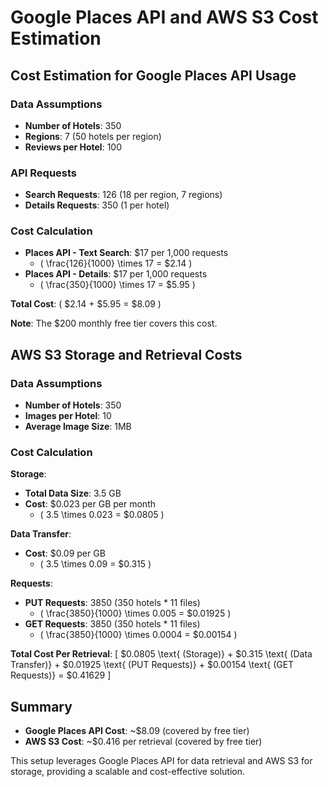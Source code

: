 # Google Places API and AWS S3 Cost Estimation

## Cost Estimation for Google Places API Usage

### Data Assumptions
- **Number of Hotels**: 350
- **Regions**: 7 (50 hotels per region)
- **Reviews per Hotel**: 100

### API Requests
- **Search Requests**: 126 (18 per region, 7 regions)
- **Details Requests**: 350 (1 per hotel)

### Cost Calculation
- **Places API - Text Search**: $17 per 1,000 requests
  - \( \frac{126}{1000} \times 17 = \$2.14 \)
- **Places API - Details**: $17 per 1,000 requests
  - \( \frac{350}{1000} \times 17 = \$5.95 \)

**Total Cost**: \( \$2.14 + \$5.95 = \$8.09 \)

**Note**: The $200 monthly free tier covers this cost.


## AWS S3 Storage and Retrieval Costs

### Data Assumptions
- **Number of Hotels**: 350
- **Images per Hotel**: 10
- **Average Image Size**: 1MB

### Cost Calculation
**Storage**:
- **Total Data Size**: 3.5 GB
- **Cost**: $0.023 per GB per month
  - \( 3.5 \times 0.023 = \$0.0805 \)

**Data Transfer**:
- **Cost**: $0.09 per GB
  - \( 3.5 \times 0.09 = \$0.315 \)

**Requests**:
- **PUT Requests**: 3850 (350 hotels * 11 files)
  - \( \frac{3850}{1000} \times 0.005 = \$0.01925 \)
- **GET Requests**: 3850 (350 hotels * 11 files)
  - \( \frac{3850}{1000} \times 0.0004 = \$0.00154 \)

**Total Cost Per Retrieval**:
\[ \$0.0805 \text{ (Storage)} + \$0.315 \text{ (Data Transfer)} + \$0.01925 \text{ (PUT Requests)} + \$0.00154 \text{ (GET Requests)} = \$0.41629 \]

## Summary
- **Google Places API Cost**: ~$8.09 (covered by free tier)
- **AWS S3 Cost**: ~$0.416 per retrieval (covered by free tier)

This setup leverages Google Places API for data retrieval and AWS S3 for storage, providing a scalable and cost-effective solution.